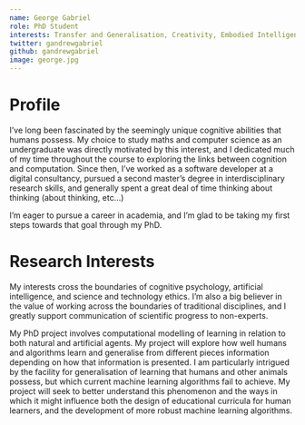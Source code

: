 ```yaml
---
name: George Gabriel
role: PhD Student
interests: Transfer and Generalisation, Creativity, Embodied Intelligence, Computational Modelling
twitter: gandrewgabriel
github: gandrewgabriel
image: george.jpg
---
```



# Profile
I’ve long been fascinated by the seemingly unique cognitive abilities that humans possess. My choice to study maths and computer science as an undergraduate was directly motivated by this interest, and I dedicated much of my time throughout the course to exploring the links between cognition and computation. Since then, I’ve worked as a software developer at a digital consultancy, pursued a second master’s degree in interdisciplinary research skills, and generally spent a great deal of time thinking about thinking (about thinking, etc…)

I’m eager to pursue a career in academia, and I’m glad to be taking my first steps towards that goal through my PhD.


# Research Interests 

My interests cross the boundaries of cognitive psychology, artificial intelligence, and science and technology ethics. I’m also a big believer in the value of working across the boundaries of traditional disciplines, and I greatly support communication of scientific progress to non-experts.

My PhD project involves computational modelling of learning in relation to both natural and artificial agents. My project will explore how well humans and algorithms learn and generalise from different pieces information depending on how that information is presented. I am particularly intrigued by the facility for generalisation of learning that humans and other animals possess, but which current machine learning algorithms fail to achieve. My project will seek to better understand this phenomenon and the ways in which it might influence both the design of educational curricula for human learners, and the development of more robust machine learning algorithms.